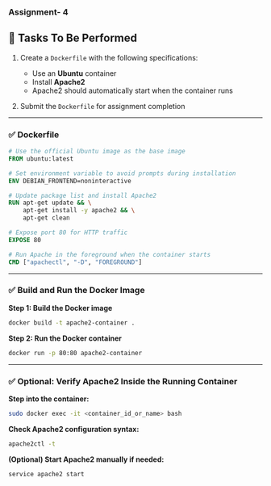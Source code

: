 ### Assignment- 4

## 🧪 Tasks To Be Performed

1. Create a `Dockerfile` with the following specifications:
   - Use an **Ubuntu** container
   - Install **Apache2**
   - Apache2 should automatically start when the container runs  

2. Submit the `Dockerfile` for assignment completion  

---

### ✅ Dockerfile

```Dockerfile
# Use the official Ubuntu image as the base image
FROM ubuntu:latest

# Set environment variable to avoid prompts during installation
ENV DEBIAN_FRONTEND=noninteractive

# Update package list and install Apache2
RUN apt-get update && \
    apt-get install -y apache2 && \
    apt-get clean

# Expose port 80 for HTTP traffic
EXPOSE 80

# Run Apache in the foreground when the container starts
CMD ["apachectl", "-D", "FOREGROUND"]
```

---

### ✅ Build and Run the Docker Image

**Step 1: Build the Docker image**

```bash
docker build -t apache2-container .
```

**Step 2: Run the Docker container**

```bash
docker run -p 80:80 apache2-container
```

---

### ✅ Optional: Verify Apache2 Inside the Running Container

**Step into the container:**

```bash
sudo docker exec -it <container_id_or_name> bash
```

**Check Apache2 configuration syntax:**

```bash
apache2ctl -t
```

**(Optional) Start Apache2 manually if needed:**

```bash
service apache2 start
```
